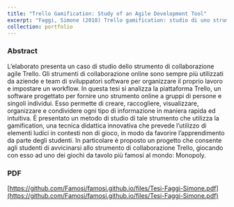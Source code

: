 ```yaml
---
title: "Trello Gamification: Study of an Agile Development Tool"
excerpt: "Faggi, Simone (2018) Trello gamification: studio di uno strumento di sviluppo agile. Università di Bologna, Corso di Studio in Informatica"
collection: portfolio
---
```

### Abstract
L’elaborato presenta un caso di studio dello strumento di collaborazione agile Trello. Gli strumenti di collaborazione online sono sempre più utilizzati da aziende e team di sviluppatori software per organizzare il proprio lavoro e impostare un workflow. In questa tesi si analizza la piattaforma Trello, un
 software progettato per fornire uno strumento online a gruppi di persone e singoli individui. Esso permette di creare, raccogliere, visualizzare, organizzare e condividere ogni tipo di informazione in maniera rapida ed intuitiva. È presentato un metodo di studio di tale strumento che utilizza la gamification, una tecnica didattica innovativa che prevede l’utilizzo di elementi ludici in contesti non di gioco, in modo da favorire l’apprendimento da parte degli
 studenti. In particolare è proposto un progetto che consente agli studenti di avvicinarsi allo strumento di collaborazione Trello, giocando con esso ad uno dei giochi da tavolo più famosi al mondo: Monopoly.
 
 ### PDF
 [https://github.com/Famosi/famosi.github.io/files/Tesi-Faggi-Simone.pdf](https://github.com/Famosi/famosi.github.io/files/Tesi-Faggi-Simone.pdf)
